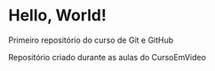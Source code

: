 # Hello, World!
 Primeiro repositório do curso de Git e GitHub

Repositório criado durante as aulas do CursoEmVideo